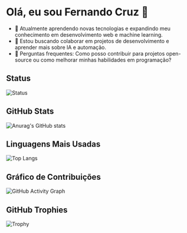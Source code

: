 # Olá, eu sou Fernando Cruz 👋

- 🌱 Atualmente aprendendo novas tecnologias e expandindo meu conhecimento em desenvolvimento web e machine learning.
- 👯 Estou buscando colaborar em projetos de desenvolvimento e aprender mais sobre IA e automação.
- 🤔 Perguntas frequentes: Como posso contribuir para projetos open-source ou como melhorar minhas habilidades em programação?

## Status

![Status](https://img.shields.io/badge/Status-Ativo-green?style=flat&logo=github)

## GitHub Stats

![Anurag's GitHub stats](https://github-readme-stats.vercel.app/api?username=fernandocruz&show_icons=true&theme=radical&count_private=true&hide_title=true)

## Linguagens Mais Usadas

![Top Langs](https://github-readme-stats.vercel.app/api/top-langs/?username=fernandocruz&layout=compact&theme=radical)

## Gráfico de Contribuições

![GitHub Activity Graph](https://activity-graph.herokuapp.com/graph?username=fernandocruz&bg_color=000000&color=00ff00&line=00ff00&point=ff0000&area=true&area_color=00ff00)

## GitHub Trophies

![Trophy](https://github-profile-trophy.vercel.app/?username=fernandocruz&theme=onestar)
